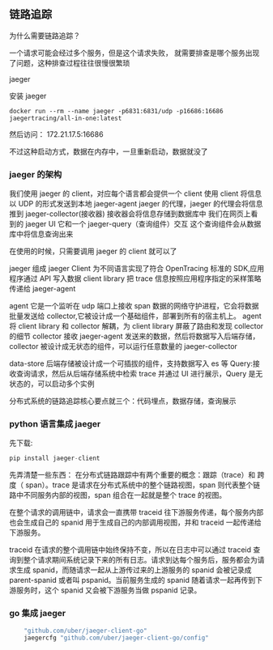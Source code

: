 ## 链路追踪

为什么需要链路追踪？

一个请求可能会经过多个服务，但是这个请求失败，
就需要排查是哪个服务出现了问题，这种排查过程往往很慢很繁琐

jaeger

安装 jaeger

```docker
docker run --rm --name jaeger -p6831:6831/udp -p16686:16686 jaegertracing/all-in-one:latest
```

然后访问：
172.21.17.5:16686

不过这种启动方式，数据在内存中，一旦重新启动，数据就没了

### jaeger 的架构

我们使用 jaeger 的 client，对应每个语言都会提供一个 client
使用 client 将信息以 UDP 的形式发送到本地 jaeger-agent
jaeger 的代理，jaeger 的代理会将信息推到 jaeger-collector(接收器)
接收器会将信息存储到数据库中
我们在网页上看到的 jaeger UI 它和一个 jaeger-query（查询组件）交互
这个查询组件会从数据库中将信息查询出来

在使用的时候，只需要调用 jaeger 的 client 就可以了

jaeger 组成
jaeger Client 为不同语言实现了符合 OpenTracing 标准的 SDK,应用程序通过 API 写入数据
client library 把 trace 信息按照应用程序指定的采样策略传递给 jaeger-agent

agent 它是一个监听在 udp 端口上接收 span 数据的网络守护进程，它会将数据批量发送给 collector,它被设计成一个基础组件，部署到所有的宿主机上。
agent 将 client library 和 collector 解耦，为 client library 屏蔽了路由和发现 collector 的细节
collector 接收 jaeger-agent 发送来的数据，然后将数据写入后端存储，collector 被设计成无状态的组件，可以运行任意数量的 jaeger-collector

data-store 后端存储被设计成一个可插拔的组件，支持数据写入 es 等
Query:接收查询请求，然后从后端存储系统中检索 trace 并通过 UI 进行展示，Query 是无状态的，可以启动多个实例

分布式系统的链路追踪核心要点就三个：代码埋点，数据存储，查询展示

### python 语言集成 jaeger

先下载:

```python
pip install jaeger-client
```

先弄清楚一些东西：
在分布式链路跟踪中有两个重要的概念：跟踪（trace）和 跨度（ span）。trace 是请求在分布式系统中的整个链路视图，span 则代表整个链路中不同服务内部的视图，span 组合在一起就是整个 trace 的视图。

在整个请求的调用链中，请求会一直携带 traceid 往下游服务传递，每个服务内部也会生成自己的 spanid 用于生成自己的内部调用视图，并和 traceid 一起传递给下游服务。

traceid 在请求的整个调用链中始终保持不变，所以在日志中可以通过 traceid 查询到整个请求期间系统记录下来的所有日志。请求到达每个服务后，服务都会为请求生成 spanid，而随请求一起从上游传过来的上游服务的 spanid 会被记录成 parent-spanid 或者叫 pspanid。当前服务生成的 spanid 随着请求一起再传到下游服务时，这个 spanid 又会被下游服务当做 pspanid 记录。

### go 集成 jaeger

```go
	"github.com/uber/jaeger-client-go"
	jaegercfg "github.com/uber/jaeger-client-go/config"
```
